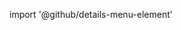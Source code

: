 import '@github/details-menu-element'

<script type="module" src="./node_modules/@github/details-menu-element/dist/index.js"/>

<details>
  <summary>Robots</summary>
  <details-menu role="menu">
    <button type="button" role="menuitem">Hubot</button>
    <button type="button" role="menuitem">Bender</button>
    <button type="button" role="menuitem">BB-8</button>
  </details-menu>
</details>


## About PAMI
PAttern MIning (PAMI) is an important knowledge discovery technique in the data mining. Its objective is to discover 
interesting patterns hidden in big data. Several theoretical models and efficient algorithms have been described in the
literature to find different types of patterns in big data.  However, the popular adoption and the successful societal 
application of these algorithms has been hindered due to the lack of unified open-source libraries. Few researchers have 
attempted to address this non-trivial and challenging problem by introducing Java-based open source libraries, such as [WEKA](https://www.cs.waikato.ac.nz/ml/weka/)
and [SPMF](https://www.philippe-fournier-viger.com/spmf/).  **Unfortunately, these Java-based libraries are inadequate to satisfy the information needs of the 
data scientists who perform analytics on Big Data mostly using Python language.**

With this motivation, I have initiated PAMI project to empower data scientists with necessary tools to discover patterns hidden in Big Data. 
The motivation to carryout PAMI project happened while I was working at the [Kitsuregawa lab](http://www.tkl.iis.u-tokyo.ac.jp/new/?lang=en),
[The University of Tokyo](https://www.iis.u-tokyo.ac.jp/en/), Japan.  The work on PAMI started after I joined as an assistant professor at the [University of Aizu](https://u-aizu.ac.jp/), Japan. 
Most of the algorithms in PAMI were developed by my students and interns. Few of the algorithms were developed by the 
students of my PhD advisor, [Prof. P. Krishna Reddy](https://faculty.iiit.ac.in/~pkreddy/), [IIIT-Hyderabad](https://www.iiit.ac.in/), India.

### Students with significant contributions:
1. P. Likitha, IIIT-Idupulapaya, Andhra Pradesh, India. (Internship)
1. B. Sai chithra, IIIT-Idupulapaya, Andhra Pradesh, India. (Internship) 
1. So Nakamura, The University of Aizu, Aizu-Wakamatsu, Fukushima, Japan. 
1. C. Saideep, IIIT-Hyderabad, Telangana, India.
1. P. Pradeep Chandra Reddy, IIIT-Hyderabad, Telangana, India.
1. P. Ravikumar, The University of Aizu, Aizu-Wakamatsu, Fukushima, Japan. 


### People who supported during the development of PAMI:
1. [Prof. P. Krishna Reddy](https://faculty.iiit.ac.in/~pkreddy/), IIIT-Hyderabad, India.
1. [Prof. Masaru Kitsuregawa](http://www.tkl.iis.u-tokyo.ac.jp/Kilab/Members/memo/kitsure_e.html), The University of Tokyo, Japan.
1. [Prof. Masashi Toyoda](https://www.iis.u-tokyo.ac.jp/en/research/staff/masashi-toyoda/), The University of Tokyo, Japan.
1. [Dr. Koji Zettsu](https://www2.nict.go.jp/bidal/x166/en/members/zettsu/index.html), NICT, Japan.
1. [Prof. Yukata Watanobe](https://www.u-aizu.ac.jp/~yutaka/), The University of Aizu, Japan.